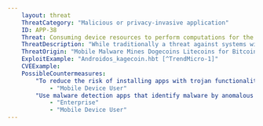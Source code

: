 ```yaml
---
    layout: threat
    ThreatCategory: "Malicious or privacy-invasive application"
    ID: APP-38
    Threat: Consuming device resources to perform computations for the attacker
    ThreatDescription: "While traditionally a threat against systems with greater individual system resources, the multitude of mobile devices provides an attacker who can run computations on a large number of compromised devices with an advantage in performimg other work. The computations performed on behalf of the attacker potentially cause a denial-of-service attack against the user due to the increased consumption of device resources such as battery power, computational power, network bandwidth, data usage limits, or device storage."
    ThreatOrigin: "Mobile Malware Mines Dogecoins Litecoins for Bitcoin Payout[^V-Zhang-1]"
    ExploitExample: "Androidos_kagecoin.hbt [^TrendMicro-1]"
    CVEExample:
    PossibleCountermeasures:
        "To reduce the risk of installing apps with trojan functionality, only download apps from official app stores.":
            - "Mobile Device User"
        "Use malware detection apps that identify malware by anomalous energy consumption.":
            - "Enterprise"
            - "Mobile Device User"
---
```

